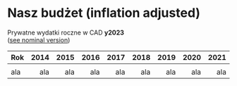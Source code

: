 # Nasz budżet (inflation adjusted)

Prywatne wydatki roczne w CAD **y2023**    
([see nominal version](NaszBudżet))

| Rok  | 2014 | 2015 | 2016 | 2017 | 2018 | 2019 | 2020 | 2021 | 2022 | 2023 | 2024 | 2025 |
| ---- | ---: | ---: | ---: | ---: | ---: | ---: | ---: | ---: | ---: | ---: | ---: | ---: |
|      |      |      |      |      |      |      |      |      |      |      |      |      |
| ala  | ala  | ala  | ala  | ala  | ala  | ala  | ala  | ala  | ala  | ala  | ala  | ala  |

